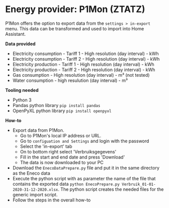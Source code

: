 # Energy provider: P1Mon (ZTATZ)

P1Mon offers the option to export data from the `settings > in-export` menu. This data can be transformed and used to import into Home Assistant.

**Data provided**
- Electricity consumption - Tariff 1 - High resolution (day interval) - kWh
- Electricity consumption - Tariff 2 - High resolution (day interval) - kWh
- Electricity production - Tariff 1 - High resolution (day interval) - kWh
- Electricity production - Tariff 2 - High resolution (day interval) - kWh
- Gas consumption - High resolution (day interval) - m³ (not tested)
- Water consumption - high resulution (day interval) - m³

**Tooling needed**
- Python 3
- Pandas python library ```pip install pandas```
- OpenPyXL python library ```pip install openpyxl```

**How-to**
- Export data from P1Mon.
    - Go to P1Mon's local IP address or URL. 
    - Go to `configuation and Settings` and login with the password
    - Select the 'in-export' tab
    - On to bottom right select 'Verbruiksgegevens'
    - Fill in the start and end date and press 'Download'
    - The data is now downloaded to your PC
- Download the ```EnecoDataPrepare.py``` file and put it in the same directory as the Eneco data
- Execute the python script with as parameter the name of the file that contains the exported data ```python EnecoPrepare.py Verbruik_01-01-2020-31-12-2020.xlsx```. The python script creates the needed files for the generic import script.
- Follow the steps in the overall how-to
